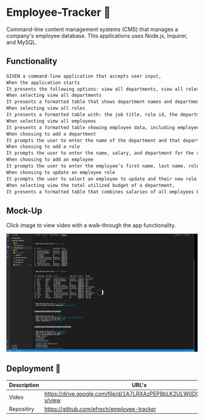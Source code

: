 # Employee-Tracker 💼

Command-line content management systems (CMS) that manages a company's employee database. This applications uses Node.js, Inquirer, and MySQL.

## Functionality 

```md
GIVEN a command-line application that accepts user input, 
When the application starts
It presents the following options: view all departments, view all roles, view all employees, add a department, add a role, add an employee, update an employee role and view budget by department
When selecting view all departments
It presents a formatted table that shows department names and department ids
When selecting view all roles
It presents a formatted table with: the job title, role id, the department that role belongs to, and the salary for that role
When selecting view all employees
It presents a formatted table showing employee data, including employee ids, first names, last names, job titles, departments, salaries, and managers that the employees report to
When choosing to add a department
It prompts the user to enter the name of the department and that department is added to the database
When choosing to add a role
It prompts the user to enter the name, salary, and department for the role and that role is added to the database
When choosing to add an employee
It prompts the user to enter the employee’s first name, last name, role, and manager, and that employee is added to the database
When choosing to update an employee role
It prompts the user to select an employee to update and their new role and this information is updated in the database 
When selecting view the total utilized budget of a department,
It presents a formatted table that combines salaries of all employees by department.
```

## Mock-Up

Click image to view video with a walk-through the app functionality.

[![A video thumbnail shows the command-line employee management application with a play button overlaying the view.](./assets/images/employee-tracker%20video%20thumbnail.png)](https://drive.google.com/file/d/1A7LRXAzPEP8bLK2ULW0DOxoHc8GO5y-v/view)


## Deployment 🚀

| Description   | URL's                                                                  |
| ------------- | -------------                                                          |
| Video         | https://drive.google.com/file/d/1A7LRXAzPEP8bLK2ULW0DOxoHc8GO5y-v/view |
| Repositiry    | https://github.com/efrech/employee-tracker                             |
